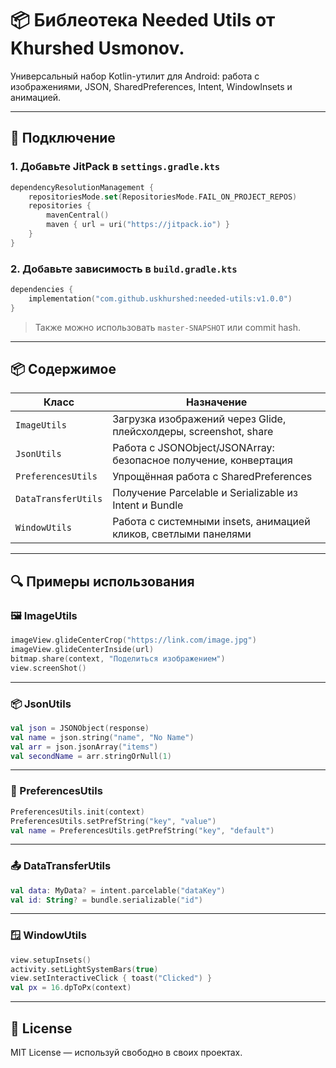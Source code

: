 # 📦 Библеотека Needed Utils от Khurshed Usmonov.

Универсальный набор Kotlin-утилит для Android: работа с изображениями, JSON, SharedPreferences, Intent, WindowInsets и анимацией.

---

## 🚀 Подключение

### 1. Добавьте JitPack в `settings.gradle.kts`

```kotlin
dependencyResolutionManagement {
    repositoriesMode.set(RepositoriesMode.FAIL_ON_PROJECT_REPOS)
    repositories {
        mavenCentral()
        maven { url = uri("https://jitpack.io") }
    }
}
```

### 2. Добавьте зависимость в `build.gradle.kts`

```kotlin
dependencies {
    implementation("com.github.uskhurshed:needed-utils:v1.0.0")
}
```

> Также можно использовать `master-SNAPSHOT` или commit hash.

---

## 📦 Содержимое

| Класс              | Назначение |
|--------------------|------------|
| `ImageUtils`       | Загрузка изображений через Glide, плейсхолдеры, screenshot, share |
| `JsonUtils`        | Работа с JSONObject/JSONArray: безопасное получение, конвертация |
| `PreferencesUtils` | Упрощённая работа с SharedPreferences |
| `DataTransferUtils`| Получение Parcelable и Serializable из Intent и Bundle |
| `WindowUtils`      | Работа с системными insets, анимацией кликов, светлыми панелями |

---

## 🔍 Примеры использования

### 🖼 ImageUtils

```kotlin
imageView.glideCenterCrop("https://link.com/image.jpg")
imageView.glideCenterInside(url)
bitmap.share(context, "Поделиться изображением")
view.screenShot()
```

---

### 📦 JsonUtils

```kotlin
val json = JSONObject(response)
val name = json.string("name", "No Name")
val arr = json.jsonArray("items")
val secondName = arr.stringOrNull(1)
```

---

### 💾 PreferencesUtils

```kotlin
PreferencesUtils.init(context)
PreferencesUtils.setPrefString("key", "value")
val name = PreferencesUtils.getPrefString("key", "default")
```

---

### 📤 DataTransferUtils

```kotlin
val data: MyData? = intent.parcelable("dataKey")
val id: String? = bundle.serializable("id")
```

---

### 🪟 WindowUtils

```kotlin
view.setupInsets()
activity.setLightSystemBars(true)
view.setInteractiveClick { toast("Clicked") }
val px = 16.dpToPx(context)
```

---

## 📜 License

MIT License — используй свободно в своих проектах.
